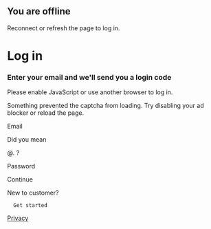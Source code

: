 #

## You are offline

Reconnect or refresh the page to log in.

# Log in

### Enter your email and we'll send you a login code

Please enable JavaScript or use another browser to log in.

Something prevented the captcha from loading. Try disabling your ad blocker or reload the page.

Email

Did you mean
  
@.
?

Password

Continue

New to customer?
    

      Get started

[Privacy](https://cosmix.in/28175073373/policies/23737729117.html?locale=en)